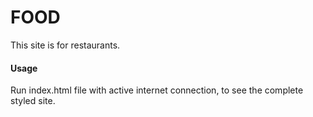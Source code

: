 # FOOD
This site is for restaurants.

#### Usage
Run index.html file with active internet connection, to see the complete styled site.

